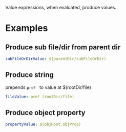 Value expressions, when evaluated, produce values.

# Examples

## Produce sub file/dir from parent dir

```yaml
subFileOrDirValue: $(parentDir/subFileOrDir)
```

## Produce string

prepends `pre! ` to value at $(rootDir/file)

```yaml
fileValue: pre! (rootDir/file)
```

## Produce object property

```yaml
propertyValue: $(objRoot.objProp)
```
